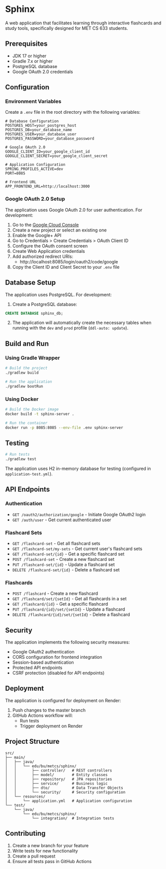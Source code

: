 # Sphinx

A web application that facilitates learning through interactive flashcards and study tools, specifically designed for MET CS 633 students.

## Prerequisites

- JDK 17 or higher
- Gradle 7.x or higher
- PostgreSQL database
- Google OAuth 2.0 credentials

## Configuration

### Environment Variables

Create a `.env` file in the root directory with the following variables:

```properties
# Database Configuration
POSTGRES_HOST=your_postgres_host
POSTGRES_DB=your_database_name
POSTGRES_USER=your_database_user
POSTGRES_PASSWORD=your_database_password

# Google OAuth 2.0
GOOGLE_CLIENT_ID=your_google_client_id
GOOGLE_CLIENT_SECRET=your_google_client_secret

# Application Configuration
SPRING_PROFILES_ACTIVE=dev
PORT=8085

# Frontend URL
APP_FRONTEND_URL=http://localhost:3000
```

### Google OAuth 2.0 Setup

The application uses Google OAuth 2.0 for user authentication. For development:

1. Go to the [Google Cloud Console](https://console.cloud.google.com/)
2. Create a new project or select an existing one
3. Enable the Google+ API
4. Go to Credentials > Create Credentials > OAuth Client ID
5. Configure the OAuth consent screen
6. Create Web Application credentials
7. Add authorized redirect URIs:
    - http://localhost:8085/login/oauth2/code/google
8. Copy the Client ID and Client Secret to your `.env` file

## Database Setup

The application uses PostgreSQL. For development:

1. Create a PostgreSQL database:
```sql
CREATE DATABASE sphinx_db;
```

2. The application will automatically create the necessary tables when running with the `dev` and `prod` profile (`ddl-auto: update`).

## Build and Run

### Using Gradle Wrapper

```bash
# Build the project
./gradlew build

# Run the application
./gradlew bootRun
```

### Using Docker

```bash
# Build the Docker image
docker build -t sphinx-server .

# Run the container
docker run -p 8085:8085 --env-file .env sphinx-server
```

## Testing

```bash
# Run tests
./gradlew test
```

The application uses H2 in-memory database for testing (configured in `application-test.yml`).

## API Endpoints

### Authentication

- `GET /oauth2/authorization/google` - Initiate Google OAuth2 login
- `GET /auth/user` - Get current authenticated user

### Flashcard Sets

- `GET /flashcard-set` - Get all flashcard sets
- `GET /flashcard-set/my-sets` - Get current user's flashcard sets 
- `GET /flashcard-set/{id}` - Get a specific flashcard set
- `POST /flashcard-set` - Create a new flashcard set
- `PUT /flashcard-set/{id}` - Update a flashcard set
- `DELETE /flashcard-set/{id}` - Delete a flashcard set

### Flashcards

- `POST /flashcard` - Create a new flashcard
- `GET /flashcard/set/{setId}` - Get all flashcards in a set
- `GET /flashcard/{id}` - Get a specific flashcard
- `PUT /flashcard/{id}/set/{setId}` - Update a flashcard
- `DELETE /flashcard/{id}/set/{setId}` - Delete a flashcard

## Security

The application implements the following security measures:

- Google OAuth2 authentication
- CORS configuration for frontend integration
- Session-based authentication
- Protected API endpoints
- CSRF protection (disabled for API endpoints)

## Deployment

The application is configured for deployment on Render:

1. Push changes to the master branch
2. GitHub Actions workflow will:
    - Run tests
    - Trigger deployment on Render

## Project Structure

```
src/
├── main/
│   ├── java/
│   │   └── edu/bu/metcs/sphinx/
│   │       ├── controller/   # REST controllers
│   │       ├── model/        # Entity classes
│   │       ├── repository/   # JPA repositories
│   │       ├── service/      # Business logic
│   │       ├── dto/          # Data Transfer Objects
│   │       └── security/     # Security configuration
│   └── resources/
│       └── application.yml   # Application configuration
└── test/
    └── java/
        └── edu/bu/metcs/sphinx/
            └── integration/  # Integration tests
```

## Contributing

1. Create a new branch for your feature
2. Write tests for new functionality
3. Create a pull request
4. Ensure all tests pass in GitHub Actions

